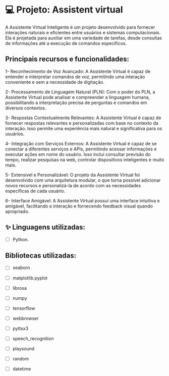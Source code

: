 
# 💻 Projeto: Assistent virtual


A Assistente Virtual Inteligente é um projeto desenvolvido para fornecer interações naturais e eficientes entre usuários e sistemas computacionais. Ela é projetada para auxiliar em uma variedade de tarefas, desde consultas de informações até a execução de comandos específicos.

## Principais recursos e funcionalidades:

1- Reconhecimento de Voz Avançado: A Assistente Virtual é capaz de entender e interpretar comandos de voz, permitindo uma interação conveniente e sem a necessidade de digitação.

2- Processamento de Linguagem Natural (PLN): Com o poder do PLN, a Assistente Virtual pode analisar e compreender a linguagem humana, possibilitando a interpretação precisa de perguntas e comandos em diversos contextos.

3- Respostas Contextualmente Relevantes: A Assistente Virtual é capaz de fornecer respostas relevantes e personalizadas com base no contexto da interação. Isso permite uma experiência mais natural e significativa para os usuários.

4- Integração com Serviços Externos: A Assistente Virtual é capaz de se conectar a diferentes serviços e APIs, permitindo acessar informações e executar ações em nome do usuário. Isso inclui consultar previsão do tempo, realizar pesquisas na web, controlar dispositivos inteligentes e muito mais.

5- Extensível e Personalizável: O projeto da Assistente Virtual foi desenvolvido com uma arquitetura modular, o que torna possível adicionar novos recursos e personalizá-la de acordo com as necessidades específicas de cada usuário.

6- Interface Amigável: A Assistente Virtual possui uma interface intuitiva e amigável, facilitando a interação e fornecendo feedback visual quando apropriado.

## ✨ Linguagens utilizadas:

-   [ ] Python.

## Bibliotecas utilizadas:
-   [ ] seaborn
-   [ ] matplotlib.pyplot
-   [ ] librosa
-   [ ] numpy
-   [ ] tensorflow
-   [ ] webbrowser
-   [ ] pyttsx3
-   [ ] speech_recognition
-   [ ] playsound
-   [ ] random
-   [ ] datetime

